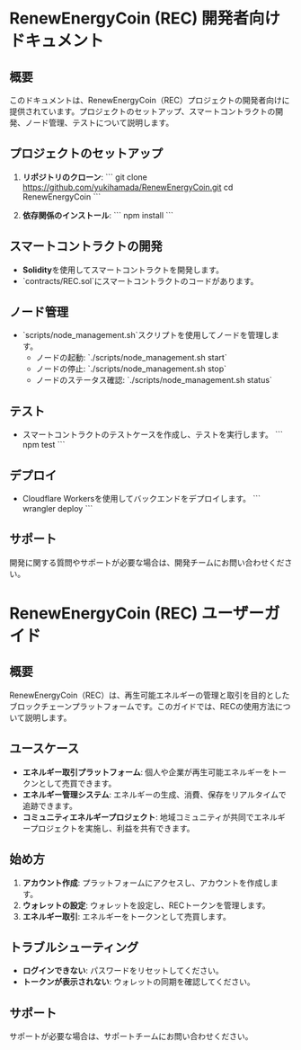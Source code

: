 
# RenewEnergyCoin (REC) 開発者向けドキュメント

## 概要
このドキュメントは、RenewEnergyCoin（REC）プロジェクトの開発者向けに提供されています。プロジェクトのセットアップ、スマートコントラクトの開発、ノード管理、テストについて説明します。

## プロジェクトのセットアップ
1. **リポジトリのクローン**:
    \`\`\`
    git clone https://github.com/yukihamada/RenewEnergyCoin.git
    cd RenewEnergyCoin
    \`\`\`

2. **依存関係のインストール**:
    \`\`\`
    npm install
    \`\`\`

## スマートコントラクトの開発
- **Solidity**を使用してスマートコントラクトを開発します。
- \`contracts/REC.sol\`にスマートコントラクトのコードがあります。

## ノード管理
- \`scripts/node_management.sh\`スクリプトを使用してノードを管理します。
    - ノードの起動: \`./scripts/node_management.sh start\`
    - ノードの停止: \`./scripts/node_management.sh stop\`
    - ノードのステータス確認: \`./scripts/node_management.sh status\`

## テスト
- スマートコントラクトのテストケースを作成し、テストを実行します。
    \`\`\`
    npm test
    \`\`\`

## デプロイ
- Cloudflare Workersを使用してバックエンドをデプロイします。
    \`\`\`
    wrangler deploy
    \`\`\`

## サポート
開発に関する質問やサポートが必要な場合は、開発チームにお問い合わせください。

# RenewEnergyCoin (REC) ユーザーガイド

## 概要
RenewEnergyCoin（REC）は、再生可能エネルギーの管理と取引を目的としたブロックチェーンプラットフォームです。このガイドでは、RECの使用方法について説明します。

## ユースケース
- **エネルギー取引プラットフォーム**: 個人や企業が再生可能エネルギーをトークンとして売買できます。
- **エネルギー管理システム**: エネルギーの生成、消費、保存をリアルタイムで追跡できます。
- **コミュニティエネルギープロジェクト**: 地域コミュニティが共同でエネルギープロジェクトを実施し、利益を共有できます。

## 始め方
1. **アカウント作成**: プラットフォームにアクセスし、アカウントを作成します。
2. **ウォレットの設定**: ウォレットを設定し、RECトークンを管理します。
3. **エネルギー取引**: エネルギーをトークンとして売買します。

## トラブルシューティング
- **ログインできない**: パスワードをリセットしてください。
- **トークンが表示されない**: ウォレットの同期を確認してください。

## サポート
サポートが必要な場合は、サポートチームにお問い合わせください。

